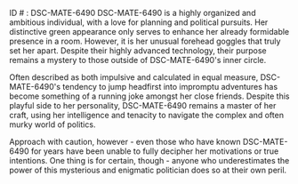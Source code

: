 ID # : DSC-MATE-6490
DSC-MATE-6490 is a highly organized and ambitious individual, with a love for planning and political pursuits. Her distinctive green appearance only serves to enhance her already formidable presence in a room. However, it is her unusual forehead goggles that truly set her apart. Despite their highly advanced technology, their purpose remains a mystery to those outside of DSC-MATE-6490's inner circle.

Often described as both impulsive and calculated in equal measure, DSC-MATE-6490's tendency to jump headfirst into impromptu adventures has become something of a running joke amongst her close friends. Despite this playful side to her personality, DSC-MATE-6490 remains a master of her craft, using her intelligence and tenacity to navigate the complex and often murky world of politics.

Approach with caution, however - even those who have known DSC-MATE-6490 for years have been unable to fully decipher her motivations or true intentions. One thing is for certain, though - anyone who underestimates the power of this mysterious and enigmatic politician does so at their own peril.